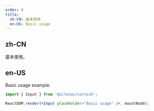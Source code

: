 ```yaml
---
order: 0
title:
  zh-CN: 基本使用
  en-US: Basic usage
---
```


## zh-CN

基本使用。

## en-US

Basic usage example.

```jsx
import { Input } from '@allenai/varnish';

ReactDOM.render(<Input placeholder="Basic usage" />, mountNode);
```
